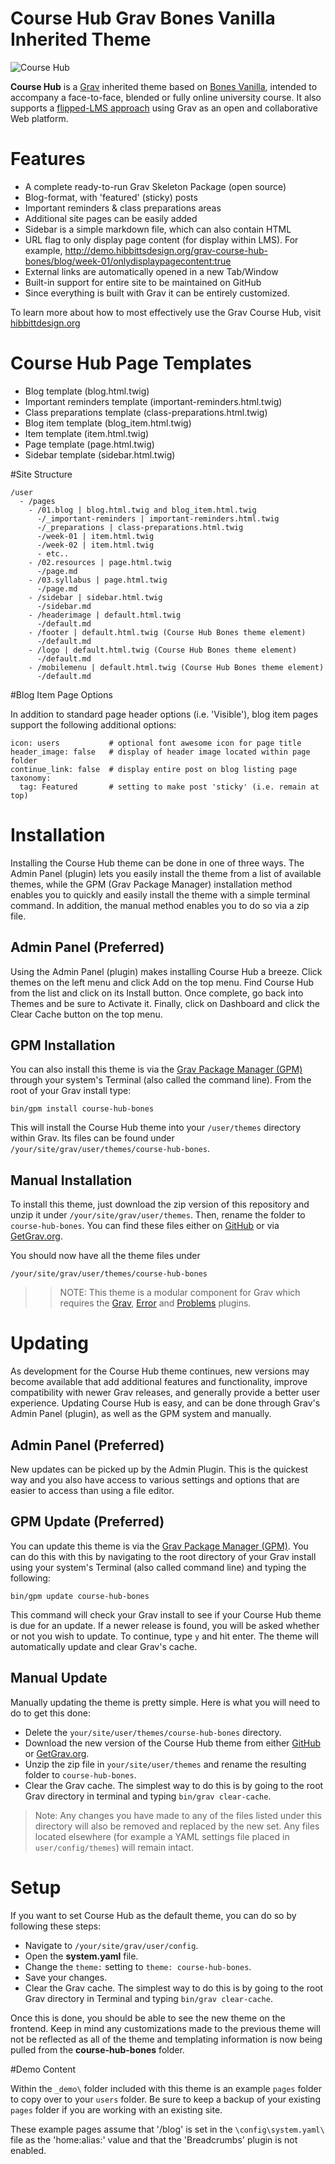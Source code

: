 # Course Hub Grav Bones Vanilla Inherited Theme

![Course Hub](screenshot.jpg)

**Course Hub** is a [Grav](http://getgrav.org) inherited theme based on [Bones Vanilla](https://github.com/smartgravity/grav-theme-bones-vanilla), intended to accompany a face-to-face, blended or fully online university course. It also supports a [flipped-LMS approach](http://hibbittsdesign.org/blog/posts/flipped-lms-using-an-open-and-collaborative-platform) using Grav as an open and collaborative Web platform.

# Features

* A complete ready-to-run Grav Skeleton Package (open source)
* Blog-format, with 'featured' (sticky) posts
* Important reminders & class preparations areas
* Additional site pages can be easily added
* Sidebar is a simple markdown file, which can also contain HTML
* URL flag to only display page content (for display within LMS). For example, http://demo.hibbittsdesign.org/grav-course-hub-bones/blog/week-01/onlydisplaypagecontent:true
* External links are automatically opened in a new Tab/Window
* Built-in support for entire site to be maintained on GitHub
* Since everything is built with Grav it can be entirely customized.

To learn more about how to most effectively use the Grav Course Hub, visit [hibbittdesign.org](http://hibbittsdesign.org/blog/)

# Course Hub Page Templates

* Blog template (blog.html.twig)
* Important reminders template (important-reminders.html.twig)
* Class preparations template (class-preparations.html.twig)
* Blog item template (blog_item.html.twig)
* Item template (item.html.twig)
* Page template (page.html.twig)
* Sidebar template (sidebar.html.twig)

#Site Structure

```
/user
  - /pages
    - /01.blog | blog.html.twig and blog_item.html.twig
      -/_important-reminders | important-reminders.html.twig
      -/_preparations | class-preparations.html.twig
      -/week-01 | item.html.twig
      -/week-02 | item.html.twig
      - etc..
    - /02.resources | page.html.twig
      -/page.md
    - /03.syllabus | page.html.twig
      -/page.md
    - /sidebar | sidebar.html.twig
      -/sidebar.md
    - /headerimage | default.html.twig
      -/default.md
    - /footer | default.html.twig (Course Hub Bones theme element)
      -/default.md
    - /logo | default.html.twig (Course Hub Bones theme element)
      -/default.md
    - /mobilemenu | default.html.twig (Course Hub Bones theme element)
      -/default.md
```

#Blog Item Page Options

In addition to standard page header options (i.e. 'Visible'), blog item pages support the following additional options:
```
icon: users           # optional font awesome icon for page title
header_image: false   # display of header image located within page folder
continue_link: false  # display entire post on blog listing page
taxonomy:
  tag: Featured       # setting to make post 'sticky' (i.e. remain at top)
```

# Installation

Installing the Course Hub theme can be done in one of three ways. The Admin Panel (plugin) lets you easily install the theme from a list of available themes, while the GPM (Grav Package Manager) installation method enables you to quickly and easily install the theme with a simple terminal command. In addition, the manual method enables you to do so via a zip file.

## Admin Panel (Preferred)

Using the Admin Panel (plugin) makes installing Course Hub a breeze. Click themes on the left menu and click Add on the top menu. Find Course Hub from the list and click on its Install button. Once complete, go back into Themes and be sure to Activate it. Finally, click on Dashboard and click the Clear Cache button on the top menu.

## GPM Installation

You can also install this theme is via the [Grav Package Manager (GPM)](http://learn.getgrav.org/advanced/grav-gpm) through your system's Terminal (also called the command line).  From the root of your Grav install type:

    bin/gpm install course-hub-bones

This will install the Course Hub theme into your `/user/themes` directory within Grav. Its files can be found under `/your/site/grav/user/themes/course-hub-bones`.

## Manual Installation

To install this theme, just download the zip version of this repository and unzip it under `/your/site/grav/user/themes`. Then, rename the folder to `course-hub-bones`. You can find these files either on [GitHub](https://github.com/hibbitts-design/grav-theme-course-hub-bones) or via [GetGrav.org](http://getgrav.org/downloads/themes).

You should now have all the theme files under

    /your/site/grav/user/themes/course-hub-bones

>> NOTE: This theme is a modular component for Grav which requires the [Grav](http://github.com/getgrav/grav), [Error](https://github.com/getgrav/grav-theme-error) and [Problems](https://github.com/getgrav/grav-plugin-problems) plugins.

# Updating

As development for the Course Hub theme continues, new versions may become available that add additional features and functionality, improve compatibility with newer Grav releases, and generally provide a better user experience. Updating Course Hub is easy, and can be done through Grav's Admin Panel (plugin), as well as the GPM system and manually.

## Admin Panel (Preferred)

New updates can be picked up by the Admin Plugin. This is the quickest way and you also have access to various settings and options that are easier to access than using a file editor.

## GPM Update (Preferred)

You can update this theme is via the [Grav Package Manager (GPM)](http://learn.getgrav.org/advanced/grav-gpm). You can do this with this by navigating to the root directory of your Grav install using your system's Terminal (also called command line) and typing the following:

    bin/gpm update course-hub-bones

This command will check your Grav install to see if your Course Hub theme is due for an update. If a newer release is found, you will be asked whether or not you wish to update. To continue, type `y` and hit enter. The theme will automatically update and clear Grav's cache.

## Manual Update

Manually updating the theme is pretty simple. Here is what you will need to do to get this done:

* Delete the `your/site/user/themes/course-hub-bones` directory.
* Download the new version of the Course Hub theme from either [GitHub](https://github.com/hibbitts-design/grav-theme-course-hub-bones) or [GetGrav.org](http://getgrav.org/downloads/themes#extras).
* Unzip the zip file in `your/site/user/themes` and rename the resulting folder to `course-hub-bones`.
* Clear the Grav cache. The simplest way to do this is by going to the root Grav directory in terminal and typing `bin/grav clear-cache`.

> Note: Any changes you have made to any of the files listed under this directory will also be removed and replaced by the new set. Any files located elsewhere (for example a YAML settings file placed in `user/config/themes`) will remain intact.

# Setup

If you want to set Course Hub as the default theme, you can do so by following these steps:

* Navigate to `/your/site/grav/user/config`.
* Open the **system.yaml** file.
* Change the `theme:` setting to `theme: course-hub-bones`.
* Save your changes.
* Clear the Grav cache. The simplest way to do this is by going to the root Grav directory in Terminal and typing `bin/grav clear-cache`.

Once this is done, you should be able to see the new theme on the frontend. Keep in mind any customizations made to the previous theme will not be reflected as all of the theme and templating information is now being pulled from the **course-hub-bones** folder.

#Demo Content

Within the `_demo\` folder included with this theme is an example `pages` folder to copy over to your `users` folder. Be sure to keep a backup of your existing `pages` folder if you are working with an existing site.

These example pages assume that '/blog' is set in the `\config\system.yaml\` file as the 'home:alias:' value and that the 'Breadcrumbs' plugin is not enabled.
